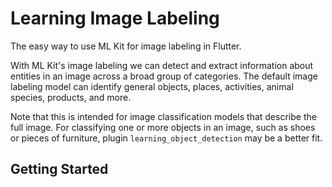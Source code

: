 # Learning Image Labeling

The easy way to use ML Kit for image labeling in Flutter.

With ML Kit's image labeling we can detect and extract information about entities in an image across a broad group of categories. The default image labeling model can identify general objects, places, activities, animal species, products, and more.

Note that this is intended for image classification models that describe the full image. For classifying one or more objects in an image, such as shoes or pieces of furniture, plugin `learning_object_detection` may be a better fit.

## Getting Started
